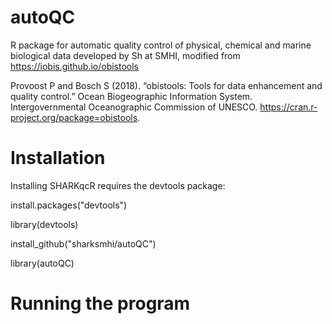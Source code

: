 # autoQC

R package for automatic quality control of physical, chemical and marine biological data developed by Sh at SMHI, modified from https://iobis.github.io/obistools

Provoost P and Bosch S (2018). “obistools: Tools for data enhancement and quality control.” Ocean Biogeographic Information System. Intergovernmental Oceanographic Commission of UNESCO. https://cran.r-project.org/package=obistools.

# Installation
Installing SHARKqcR requires the devtools package:

install.packages("devtools")

library(devtools)

install_github("sharksmhi/autoQC")

library(autoQC)

# Running the program
